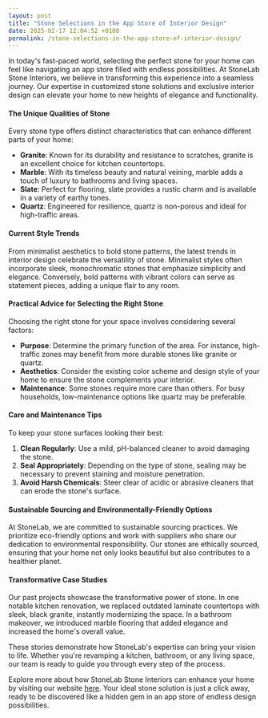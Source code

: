 ```yaml
---
layout: post
title: "Stone Selections in the App Store of Interior Design"
date: 2025-02-17 12:04:52 +0100
permalink: /stone-selections-in-the-app-store-of-interior-design/
---
```



In today's fast-paced world, selecting the perfect stone for your home can feel like navigating an app store filled with endless possibilities. At StoneLab Stone Interiors, we believe in transforming this experience into a seamless journey. Our expertise in customized stone solutions and exclusive interior design can elevate your home to new heights of elegance and functionality.

#### The Unique Qualities of Stone

Every stone type offers distinct characteristics that can enhance different parts of your home:

- **Granite**: Known for its durability and resistance to scratches, granite is an excellent choice for kitchen countertops.
- **Marble**: With its timeless beauty and natural veining, marble adds a touch of luxury to bathrooms and living spaces.
- **Slate**: Perfect for flooring, slate provides a rustic charm and is available in a variety of earthy tones.
- **Quartz**: Engineered for resilience, quartz is non-porous and ideal for high-traffic areas.

#### Current Style Trends

From minimalist aesthetics to bold stone patterns, the latest trends in interior design celebrate the versatility of stone. Minimalist styles often incorporate sleek, monochromatic stones that emphasize simplicity and elegance. Conversely, bold patterns with vibrant colors can serve as statement pieces, adding a unique flair to any room.

#### Practical Advice for Selecting the Right Stone

Choosing the right stone for your space involves considering several factors:

- **Purpose**: Determine the primary function of the area. For instance, high-traffic zones may benefit from more durable stones like granite or quartz.
- **Aesthetics**: Consider the existing color scheme and design style of your home to ensure the stone complements your interior.
- **Maintenance**: Some stones require more care than others. For busy households, low-maintenance options like quartz may be preferable.

#### Care and Maintenance Tips

To keep your stone surfaces looking their best:

1. **Clean Regularly**: Use a mild, pH-balanced cleaner to avoid damaging the stone.
2. **Seal Appropriately**: Depending on the type of stone, sealing may be necessary to prevent staining and moisture penetration.
3. **Avoid Harsh Chemicals**: Steer clear of acidic or abrasive cleaners that can erode the stone's surface.

#### Sustainable Sourcing and Environmentally-Friendly Options

At StoneLab, we are committed to sustainable sourcing practices. We prioritize eco-friendly options and work with suppliers who share our dedication to environmental responsibility. Our stones are ethically sourced, ensuring that your home not only looks beautiful but also contributes to a healthier planet.

#### Transformative Case Studies

Our past projects showcase the transformative power of stone. In one notable kitchen renovation, we replaced outdated laminate countertops with sleek, black granite, instantly modernizing the space. In a bathroom makeover, we introduced marble flooring that added elegance and increased the home's overall value.

These stories demonstrate how StoneLab's expertise can bring your vision to life. Whether you're revamping a kitchen, bathroom, or any living space, our team is ready to guide you through every step of the process.

Explore more about how StoneLab Stone Interiors can enhance your home by visiting our website [here](https://stonelab.se). Your ideal stone solution is just a click away, ready to be discovered like a hidden gem in an app store of endless design possibilities.